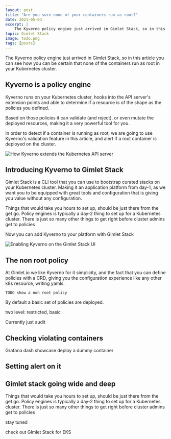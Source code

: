 ```yaml
---
layout: post
title: "Are you sure none of your containers run as root?"
date: 2021-05-03
excerpt: |
    The Kyverno policy engine just arrived in Gimlet Stack, so in this article you can see how you can be certain that none of the containers run as root in your Kubernetes cluster.
topic: Gimlet Stack
image: todo.png
tags: [posts]
---
```


The Kyverno policy engine just arrived in Gimlet Stack, so in this article you can see how you can be certain that none of the containers run as root in your Kubernetes cluster.

## Kyverno is a policy engine

Kyverno runs on your Kubernetes cluster, hooks into the API server's extension points and able to determine if a resource is of the shape as the policies you defined.

Based on those policies it can validate (and reject), or even mutate the deployed resources, making it a very powerful tool for you.

In order to detect if a container is running as root, we are going to use Kyverno's validation feature in this article, and alert if a root container is deployed on the cluster.

![How Kyverno extends the Kubernetes API server](https://kyverno.io/images/kyverno-architecture.png)

## Introducing Kyverno to Gimlet Stack

Gimlet Stack is a CLI tool that you can use to bootstrap curated stacks on your Kubernetes cluster. Making it an application platform from day-1, as we want you to be equipped with great tools and configuration that is giving you value without any configuration.

Things that would take you hours to set up, should be just there from the get go. Policy engines is typically a day-2 thing to set  up for a Kubernetes cluster. There is just so many other things to get right before cluster admins get to policies

Now you can add Kyverno to your platform with Gimlet Stack

![Enabling Kyverno on the Gimlet Stack UI](efweg)

## The non root policy

At Gimlet.io we like Kyverno for it simplicity, and the fact that you can define policies with a CRD, giving you the configuration experience like any other k8s resource, writing yamls.

```
TODO show a non root policy
```

By default a basic set of policies are deployed. 

two level: restricted, basic

Currently just audit


## Checking violating containers

Grafana dash showcase
deploy a dummy container


## Setting alert on it



## Gimlet stack going wide and deep

Things that would take you hours to set up, should be just there from the get go. Policy engines is typically a day-2 thing to set  up for a Kubernetes cluster. There is just so many other things to get right before cluster admins get to policies

stay tuned

check out GImlet Stack for EKS 



